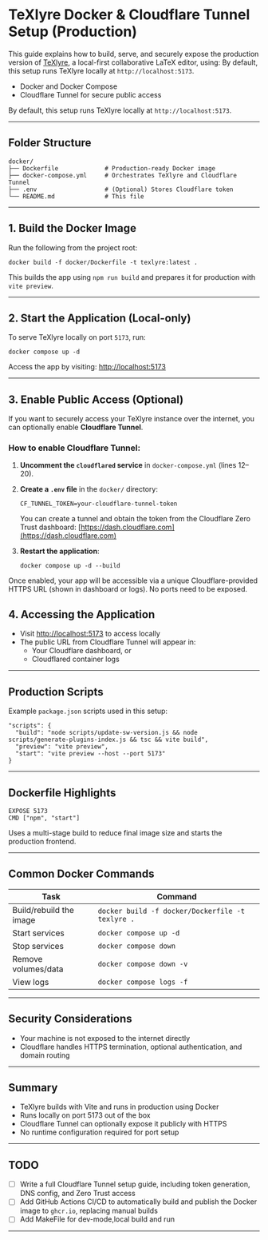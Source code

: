 # TeXlyre Docker & Cloudflare Tunnel Setup (Production)

This guide explains how to build, serve, and securely expose the production version of [TeXlyre](https://github.com/TeXlyre/texlyre), a local-first collaborative LaTeX editor, using:
By default, this setup runs TeXlyre locally at `http://localhost:5173`.

- Docker and Docker Compose
- Cloudflare Tunnel for secure public access


By default, this setup runs TeXlyre locally at `http://localhost:5173`.

---

## Folder Structure

```
docker/
├── Dockerfile             # Production-ready Docker image
├── docker-compose.yml     # Orchestrates TeXlyre and Cloudflare Tunnel
├── .env                   # (Optional) Stores Cloudflare token
└── README.md              # This file
```

---

## 1. Build the Docker Image

Run the following from the project root:

```
docker build -f docker/Dockerfile -t texlyre:latest .
```

This builds the app using `npm run build` and prepares it for production with `vite preview`.

---

## 2. Start the Application (Local-only)

To serve TeXlyre locally on port `5173`, run:

```
docker compose up -d
```

Access the app by visiting:
[http://localhost:5173](http://localhost:5173)

---

## 3. Enable Public Access (Optional)

If you want to securely access your TeXlyre instance over the internet, you can optionally enable **Cloudflare Tunnel**.

### How to enable Cloudflare Tunnel:

1. **Uncomment the `cloudflared` service**
   in `docker-compose.yml` (lines 12–20).

2. **Create a `.env` file** in the `docker/` directory:

   ```
   CF_TUNNEL_TOKEN=your-cloudflare-tunnel-token
   ```

   You can create a tunnel and obtain the token from the Cloudflare Zero Trust dashboard:
   [https://dash.cloudflare.com](https://dash.cloudflare.com)

3. **Restart the application**:

   ```
   docker compose up -d --build
   ```

Once enabled, your app will be accessible via a unique Cloudflare-provided HTTPS URL (shown in dashboard or logs). No ports need to be exposed.

## 4. Accessing the Application

- Visit [http://localhost:5173](http://localhost:5173) to access locally
- The public URL from Cloudflare Tunnel will appear in:
  - Your Cloudflare dashboard, or
  - Cloudflared container logs

---

## Production Scripts

Example `package.json` scripts used in this setup:

```
"scripts": {
  "build": "node scripts/update-sw-version.js && node scripts/generate-plugins-index.js && tsc && vite build",
  "preview": "vite preview",
  "start": "vite preview --host --port 5173"
}
```

---

## Dockerfile Highlights

```
EXPOSE 5173
CMD ["npm", "start"]
```

Uses a multi-stage build to reduce final image size and starts the production frontend.

---

## Common Docker Commands

| Task                     | Command                                           |
|--------------------------|--------------------------------------------------|
| Build/rebuild the image  | `docker build -f docker/Dockerfile -t texlyre .` |
| Start services           | `docker compose up -d`                           |
| Stop services            | `docker compose down`                            |
| Remove volumes/data      | `docker compose down -v`                         |
| View logs                | `docker compose logs -f`                         |

---

## Security Considerations

- Your machine is not exposed to the internet directly
- Cloudflare handles HTTPS termination, optional authentication, and domain routing

---

## Summary

- TeXlyre builds with Vite and runs in production using Docker
- Runs locally on port 5173 out of the box
- Cloudflare Tunnel can optionally expose it publicly with HTTPS
- No runtime configuration required for port setup

---

## TODO

- [ ] Write a full Cloudflare Tunnel setup guide, including token generation, DNS config, and Zero Trust access
- [ ] Add GitHub Actions CI/CD to automatically build and publish the Docker image to `ghcr.io`, replacing manual builds
- [ ] Add MakeFile for dev-mode,local build and run
---
